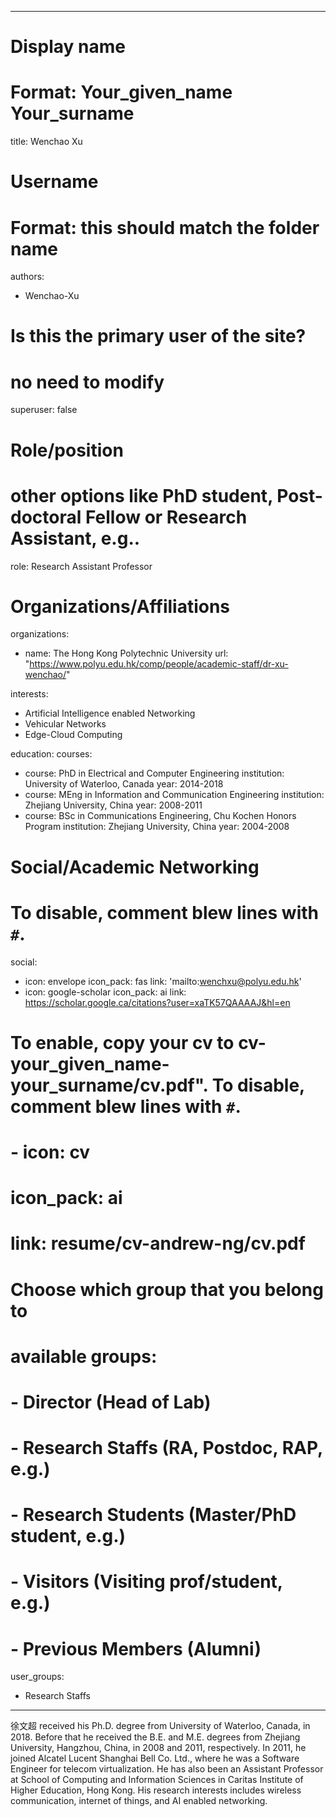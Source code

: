 
---
# Display name
# Format: Your_given_name Your_surname 
title: Wenchao Xu

# Username
# Format: this should match the folder name
authors:
- Wenchao-Xu

# Is this the primary user of the site?
# no need to modify 
superuser: false

# Role/position
# other options like PhD student, Post-doctoral Fellow or Research Assistant, e.g..
role: Research Assistant Professor

# Organizations/Affiliations
organizations:
- name: The Hong Kong Polytechnic University
  url: "https://www.polyu.edu.hk/comp/people/academic-staff/dr-xu-wenchao/"

interests:
- Artificial Intelligence enabled Networking
- Vehicular Networks
- Edge-Cloud Computing

education:
  courses:
  - course: PhD in Electrical and Computer Engineering
    institution: University of Waterloo, Canada
    year: 2014-2018
  - course: MEng in Information and Communication Engineering
    institution: Zhejiang University, China
    year: 2008-2011
  - course: BSc in Communications Engineering, Chu Kochen Honors Program
    institution: Zhejiang University, China
    year: 2004-2008

# Social/Academic Networking
# To disable, comment blew lines with `#`.
social:
- icon: envelope
  icon_pack: fas
  link: 'mailto:wenchxu@polyu.edu.hk'
- icon: google-scholar
  icon_pack: ai
  link: https://scholar.google.ca/citations?user=xaTK57QAAAAJ&hl=en


# To enable, copy your cv to cv-your_given_name-your_surname/cv.pdf". To disable, comment blew lines with `#`.
# - icon: cv
# icon_pack: ai
# link: resume/cv-andrew-ng/cv.pdf

# Choose which group that you belong to
#  available groups:
#  - Director (Head of Lab)
#  - Research Staffs (RA, Postdoc, RAP, e.g.)
#  - Research Students (Master/PhD student, e.g.)
#  - Visitors (Visiting prof/student, e.g.)
#  - Previous Members (Alumni)
user_groups:
- Research Staffs
---

徐文超 received his Ph.D. degree from University of Waterloo, Canada, in 2018. Before that he received the B.E. and M.E. degrees from Zhejiang University, Hangzhou, China, in 2008 and 2011, respectively. In 2011, he joined Alcatel Lucent Shanghai Bell Co. Ltd., where he was a Software Engineer for telecom virtualization. He has also been an Assistant Professor at School of Computing and Information Sciences in Caritas Institute of Higher Education, Hong Kong. His research interests includes wireless communication, internet of things, and AI enabled networking. 
